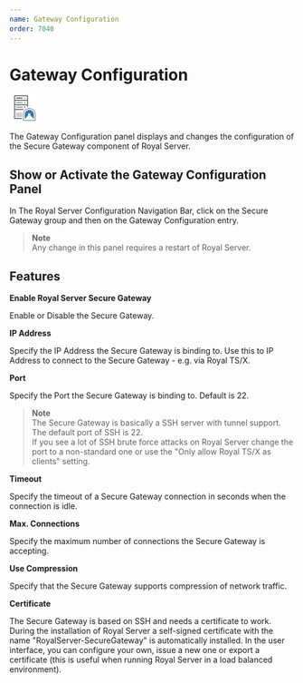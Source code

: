```yaml
---
name: Gateway Configuration
order: 7040
---
```


# Gateway Configuration

<img src="/r2021/images/RoyalServer/PageSecureGateway_48x48.png" class="icon-def" alt="" />

The Gateway Configuration panel displays and changes the configuration of the Secure Gateway component of Royal Server.

## Show or Activate the Gateway Configuration Panel

In The Royal Server Configuration Navigation Bar, click on the Secure Gateway group and then on the Gateway Configuration entry.

> **Note**  
> Any change in this panel requires a restart of Royal Server.

## Features

**Enable Royal Server Secure Gateway**

Enable or Disable the Secure Gateway.

**IP Address**

Specify the IP Address the Secure Gateway is binding to. Use this to IP Address to connect to the Secure Gateway - e.g. via Royal TS/X.

**Port**

Specify the Port the Secure Gateway is binding to. Default is 22.

> **Note**  
> The Secure Gateway is basically a SSH server with tunnel support. The default port of SSH is 22.  
> If you see a lot of SSH brute force attacks on Royal Server change the port to a non-standard one or use the "Only allow Royal TS/X as clients" setting.

**Timeout**

Specify the timeout of a Secure Gateway connection in seconds when the connection is idle.

**Max. Connections**

Specify the maximum number of connections the Secure Gateway is accepting.

**Use Compression**

Specify that the Secure Gateway supports compression of network traffic.

**Certificate**

The Secure Gateway is based on SSH and needs a certificate to work. During the installation of Royal Server a self-signed certificate with the name "RoyalServer-SecureGateway" is automatically installed. In the user interface, you can configure your own, issue a new one or export a certificate (this is useful when running Royal Server in a load balanced environment).
